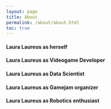 ```yaml
---
layout: page
title: About
permalink: /about/about.html
toc: true
---
```


#### Laura Laureus as herself

#### Laura Laureus as Videogame Developer

#### Laura Laureus as Data Scientist

#### Laura Laureus as Gamejam organizer  

#### Laura Laureus as Robotics enthusiast



